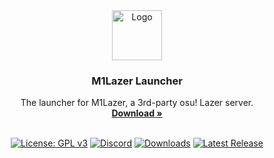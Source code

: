 <div align="center">
  <a href="https://github.com/M1PPosu/m1lazer-launcher">
    <img src="https://assets.m1pposu.dev/lazer/logo.png" alt="Logo" width="80" height="80">
  </a>
<h3 align="center">M1Lazer Launcher</h3>
  <p align="center">
    The launcher for M1Lazer, a 3rd-party osu! Lazer server.
    <br />
    <a href="https://github.com/M1PPosu/m1pplauncher/releases/latest"><strong>Download »</strong></a>
    <br />
    <br />

[![License: GPL v3](https://img.shields.io/badge/License-GPLv3-blue.svg)](https://www.gnu.org/licenses/gpl-3.0)
[![Discord](https://img.shields.io/discord/1056311828344483840?label=discord&color=7289da)](https://discord.gg/nDUvSRghMM)
[![Downloads](https://img.shields.io/github/downloads/M1PPosu/m1pplauncher/total)](https://github.com/M1PPosu/m1pplauncher/releases/latest)
[![Latest Release](https://img.shields.io/github/v/release/M1PPosu/m1pplauncher?color=dd00dd)](https://github.com/M1PPosu/m1pplauncher/releases/latest)
    
</div>

